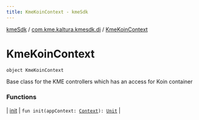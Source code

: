 ```yaml
---
title: KmeKoinContext - kmeSdk
---
```


[kmeSdk](../../index.html) / [com.kme.kaltura.kmesdk.di](../index.html) / [KmeKoinContext](./index.html)

# KmeKoinContext

`object KmeKoinContext`

Base class for the KME controllers which has an access for Koin container

### Functions

| [init](init.html) | `fun init(appContext: `[`Context`](https://developer.android.com/reference/android/content/Context.html)`): `[`Unit`](https://kotlinlang.org/api/latest/jvm/stdlib/kotlin/-unit/index.html) |

